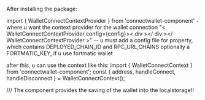 After installing the package:

import { WalletConnectContextProvider } from 'connectwallet-component' - where u want the context provider for the wallet connection
"< WalletConnectContextProvider config={config}>< div ></ div ></ WalletConnectContextProvider >"
-- u must add a config file for property, which contains DEPLOYED_CHAIN_ID and RPC_URL,CHAINS optionally a FORTMATIC_KEY, if u use fortmatic wallet

after this, u can use the context like this:
import { WalletConnectContext } from 'connectwallet-component';
const { address, handleConnect, handleDisconnect } = WalletConnectContext();

///
The component provides the saving of the wallet into the localstorage!!
